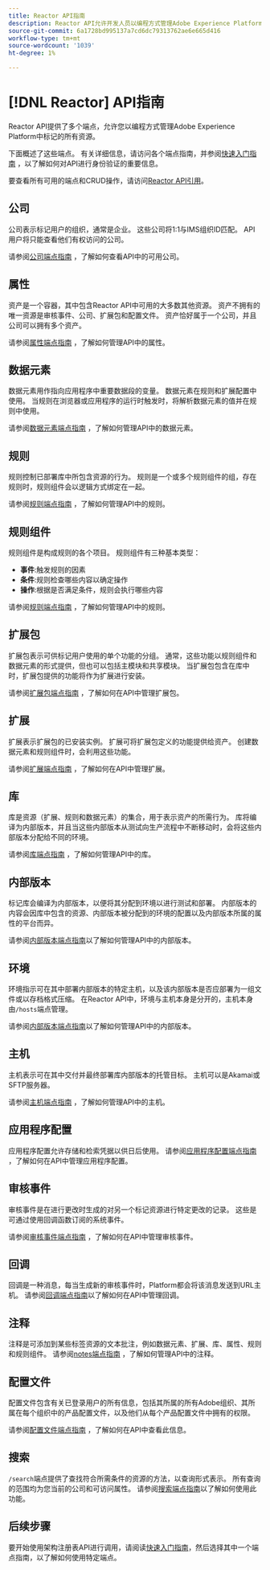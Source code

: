 ```yaml
---
title: Reactor API指南
description: Reactor API允许开发人员以编程方式管理Adobe Experience Platform中标记的所有资源。 请阅读本指南，了解如何使用API执行关键操作。
source-git-commit: 6a1728bd995137a7cd6dc79313762ae6e665d416
workflow-type: tm+mt
source-wordcount: '1039'
ht-degree: 1%

---
```


# [!DNL Reactor] API指南

Reactor API提供了多个端点，允许您以编程方式管理Adobe Experience Platform中标记的所有资源。

下面概述了这些端点。 有关详细信息，请访问各个端点指南，并参阅[快速入门指南](./getting-started.md) ，以了解如何对API进行身份验证的重要信息。

要查看所有可用的端点和CRUD操作，请访问[Reactor API引用](https://www.adobe.io/apis/experienceplatform/home/api-reference.html#!acpdr/swagger-specs/reactor.yaml)。

## 公司

公司表示标记用户的组织，通常是企业。 这些公司将1:1与IMS组织ID匹配。 API用户将只能查看他们有权访问的公司。

请参阅[公司端点指南](./endpoints/companies.md) ，了解如何查看API中的可用公司。

## 属性

资产是一个容器，其中包含Reactor API中可用的大多数其他资源。 资产不拥有的唯一资源是审核事件、公司、扩展包和配置文件。 资产恰好属于一个公司，并且公司可以拥有多个资产。

请参阅[属性端点指南](./endpoints/properties.md) ，了解如何管理API中的属性。

## 数据元素

数据元素用作指向应用程序中重要数据段的变量。 数据元素在规则和扩展配置中使用。 当规则在浏览器或应用程序的运行时触发时，将解析数据元素的值并在规则中使用。

请参阅[数据元素端点指南](./endpoints/data-elements.md) ，了解如何管理API中的数据元素。

## 规则

规则控制已部署库中所包含资源的行为。 规则是一个或多个规则组件的组，存在规则时，规则组件会以逻辑方式绑定在一起。

请参阅[规则端点指南](./endpoints/rules.md) ，了解如何管理API中的规则。

## 规则组件

规则组件是构成规则的各个项目。 规则组件有三种基本类型：

* **事件**:触发规则的因素
* **条件**:规则检查哪些内容以确定操作
* **操作**:根据是否满足条件，规则会执行哪些内容

请参阅[规则端点指南](./endpoints/rules.md) ，了解如何管理API中的规则。

## 扩展包

扩展包表示可供标记用户使用的单个功能的分组。 通常，这些功能以规则组件和数据元素的形式提供，但也可以包括主模块和共享模块。 当扩展包包含在库中时，扩展包提供的功能将作为扩展进行安装。

请参阅[扩展包端点指南](./endpoints/extension-packages.md) ，了解如何在API中管理扩展包。

## 扩展

扩展表示扩展包的已安装实例。 扩展可将扩展包定义的功能提供给资产。 创建数据元素和规则组件时，会利用这些功能。

请参阅[扩展端点指南](./endpoints/extensions.md) ，了解如何在API中管理扩展。

## 库

库是资源（扩展、规则和数据元素）的集合，用于表示资产的所需行为。 库将编译为内部版本，并且当这些内部版本从测试向生产流程中不断移动时，会将这些内部版本分配给不同的环境。

请参阅[库端点指南](./endpoints/libraries.md) ，了解如何管理API中的库。

## 内部版本

标记库会编译为内部版本，以便将其分配到环境以进行测试和部署。 内部版本的内容会因库中包含的资源、内部版本被分配到的环境的配置以及内部版本所属的属性的平台而异。

请参阅[内部版本端点指南](./endpoints/builds.md)以了解如何管理API中的内部版本。

## 环境

环境指示可在其中部署内部版本的特定主机，以及该内部版本是否应部署为一组文件或以存档格式压缩。 在Reactor API中，环境与主机本身是分开的，主机本身由`/hosts`端点管理。

请参阅[内部版本端点指南](./endpoints/builds.md)以了解如何管理API中的内部版本。

## 主机

主机表示可在其中交付并最终部署库内部版本的托管目标。 主机可以是Akamai或SFTP服务器。

请参阅[主机端点指南](./endpoints/hosts.md) ，了解如何管理API中的主机。

## 应用程序配置

应用程序配置允许存储和检索凭据以供日后使用。 请参阅[应用程序配置端点指南](./endpoints/app-configurations.md) ，了解如何在API中管理应用程序配置。

## 审核事件

审核事件是在进行更改时生成的对另一个标记资源进行特定更改的记录。 这些是可通过使用回调函数订阅的系统事件。

请参阅[审核事件端点指南](./endpoints/audit-events.md) ，了解如何在API中管理审核事件。

## 回调

回调是一种消息，每当生成新的审核事件时，Platform都会将该消息发送到URL主机。 请参阅[回调端点指南](./endpoints/callbacks.md)以了解如何在API中管理回调。

## 注释

注释是可添加到某些标签资源的文本批注，例如数据元素、扩展、库、属性、规则和规则组件。 请参阅[notes端点指南](./endpoints/notes.md) ，了解如何管理API中的注释。

## 配置文件

配置文件包含有关已登录用户的所有信息，包括其所属的所有Adobe组织、其所属在每个组织中的产品配置文件，以及他们从每个产品配置文件中拥有的权限。

请参阅[配置文件端点指南](./endpoints/profile.md) ，了解如何在API中查看此信息。

## 搜索

`/search`端点提供了查找符合所需条件的资源的方法，以查询形式表示。 所有查询的范围均为您当前的公司和可访问属性。 请参阅[搜索端点指南](./endpoints/search.md)以了解如何使用此功能。

## 后续步骤

要开始使用架构注册表API进行调用，请阅读[快速入门指南](./getting-started.md)，然后选择其中一个端点指南，以了解如何使用特定端点。
